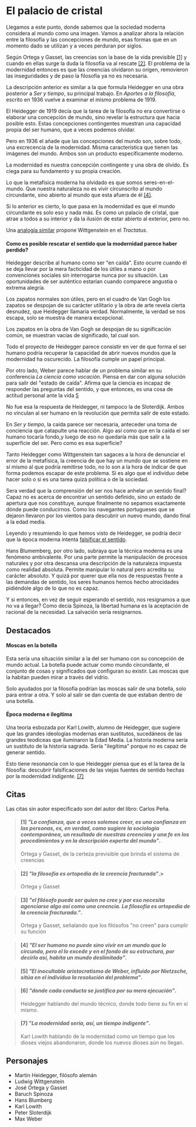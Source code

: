 # El palacio de cristal

Llegamos a este punto, donde sabemos que la sociedad moderna considera al mundo como una imagen. Vamos a analizar ahora la relación entre la filosofía y las concepciones de mundo, esas formas que en un momento dado se utilizan y a veces perduran por siglos.

Según Ortega y Gasset, las creencias son la base de la vida previsible [\[1\]](#1-la-confianza-que-a-veces-solemos-creer-es-una-confianza-en-las-personas-es-en-verdad-como-sugiere-la-sociología-contemporánea-un-resultado-de-nuestras-creencias-y-una-fe-en-los-procedimientos-y-en-la-descripción-experta-del-mundo) y cuando en ellas surge la duda la filosofía va al rescate [\[2\]](#2-la-filosofía-es-ortopedia-de-la-creencia-fracturada). El problema de la modernidad entonces es que las creencias olvidaron su origen, removieron las inseguridades y de paso la filosofía ya no es necesaria. 

La descripción anterior es similar a la que formula Heidegger en una obra posterior a *Ser y tiempo*, su principal trabajo. En *Aportes a la filosofía*, escrito en 1936 vuelve a examinar el mismo problema de 1919. 

El Heidegger de 1919 decía que la tarea de la filosofía no era convertirse o elaborar una concepción de mundo, sino revelar la estructura que hacia posible esto. Estas concepciones contingentes muestran una capacidad propia del ser humano, que a veces podemos olvidar.

Pero en 1936 el añade que las concepciones del mundo son, sobre todo, una excrecencia de la modernidad. Misma característica que tienen las imágenes del mundo. Ambos son un producto específicamente moderno.

La modernidad es nuestra concepción contingente y una obra de olvido. Es ciega para su fundamento y su propia creación. 

Lo que la metafísica moderna ha olvidado es que somos seres-en-el-mundo. Que nuestra naturaleza no es vivir circunscrito al mundo circundante, sino abierto al mundo que esta afuera de él [\[4\]](#4-el-ser-humano-no-puede-sino-vivir-en-un-mundo-que-lo-circunda-pero-el-lo-excede-y-en-el-fondo-de-su-estructura-por-decirlo-asi-habita-un-mundo-deslimitado). 

Si lo anterior es cierto, lo que pasa en la modernidad es que el mundo circundante es solo eso y nada más. Es como un palacio de cristal, que atrae a todos a su interior y da la ilusión de estar abierto al exterior, pero no. 

Una [analogía similar](#moscas-en-la-botella) propone Wittgenstein en el *Tractatus*. 

#### Como es posible rescatar el sentido que la modernidad parece haber perdido?

Heidegger describe al humano como ser "en caída". Esto ocurre cuando él se deja llevar por la mera facticidad de los útiles a mano o por convenciones sociales sin interrogarse nunca por su situación. Las oportunidades de ser auténtico estarían cuando comparece angustia o extrema alegría.

Los zapatos normales son útiles, pero en el cuadro de Van Gogh los zapatos se despojan de su carácter utilitario y la obra de arte revela cierta desnudez, que Heidegger llamaría verdad. Normalmente, la verdad se nos escapa, solo se muestra de manera excepcional.  

Los zapatos en la obra de Van Gogh se despojan de su significación común, se muestran vacías de significado, tal cual son.

Todo el proyecto de Heidegger parece consistir en ver de que forma el ser humano podría recuperar la capacidad de abrir nuevos mundos que la modernidad ha oscurecido. La filosofía cumple un papel principal. 

Por otro lado, Weber parece hablar de un problema similar en su conferencia *La ciencia como vocación*. Piensa en dar con alguna solución para salir del "estado de caída". Afirma que la ciencia es incapaz de responder las preguntas del sentido, y que entonces, es una cosa de actitud personal ante la vida [5](#5-el-inocultable-aristocratismo-de-weber-influido-por-nietzsche-sitúa-en-el-individuo-la-resolución-del-problema)

No fue esa la respuesta de Heidegger, ni tampoco la de Sloterdijk. Ambos no vinculan al ser humano en la revolución que permita salir de este estado. 

En *Ser y tiempo*, la caída parece ser necesaria, anteceder una toma de conciencia que catapulte una reacción. Algo así como que en la caída el ser humano tocaría fondo,y luego de eso no quedaría más que salir a la superficie del ser. Pero como es esa superficie? 
  
Tanto Heidegger como Wittgenstein tan sagaces a la hora de denunciar el error de la metafísica, la creencia de que hay un mundo que se sostiene en sí mismo al que podría remitirse todo, no lo son a la hora de indicar de que forma podemos escapar de este problema. Si es algo que el individuo debe hacer solo o si es una tarea quizá política o de la sociedad. 

Sera verdad que la comprensión del ser nos hace anhelar un sentido final? Capaz no es acerca de encontrar un sentido definido, sino un estado de apertura que nos constituye, aunque finalmente no sepamos exactamente dónde puede conducirnos. Como los navegantes portugueses que se dejaron llevaron por los vientos para descubrir un nuevo mundo, dando final a la edad media. 

Leyendo y resumiendo lo que hemos visto de Heidegger, se podría decir que la época moderna intenta [falsificar el sentido](#época-moderna-e-ilegítima).

Hans Blumemberg, por otro lado, subraya que la técnica moderna es una fenómeno ambivalente. Por una parte permite la manipulación de procesos naturales y por otra descansa una descripción de la naturaleza impuesta como realidad absoluta. Permite manipular lo natural pero acredita su carácter absoluto. Y quizá por querer que ella nos de respuestas frente a las demandas de sentido, los seres humanos hemos hecho atrocidades pidiéndole algo de lo que no es capaz. 

Y si entonces, en vez de seguir esperando el sentido, nos resignamos a que no va a llegar? Como decía Spinoza, la libertad humana es la aceptación de racional de la necesidad. La salvación sería resignarnos.

## Destacados

#### Moscas en la botella
Esta sería una situación similar a la del ser humano con su concepción de mundo actual. La botella puede actuar como mundo circundante, el conjunto de cosas y significados que configuran su existir. Las moscas que la habitan pueden mirar a través del vidrio.

Solo ayudados por la filosofía podrían las moscas salir de una botella, solo para entrar a otra. Y solo al salir se dan cuenta de que estaban dentro de una botella. 

#### Época moderna e ilegítima
Una teoría esbozada por Karl Lowith, alumno de Heidegger, que sugiere que las grandes ideologías modernas eran sustitutos, sucedáneos de las grandes teodiceas que iluminaron la Edad Media. La historia moderna sería un sustituto de la historia sagrada. Sería "ilegítima" porque no es capaz de generar sentido. 

Esto tiene resonancia con lo que Heidegger piensa que es el la tarea de la filosofía: descubrir falsificaciones de las viejas fuentes de sentido hechas por la modernidad *indigente*. [\[7\]](#7-la-modernidad-sería-así-un-tiempo-indigente)


## Citas
                                                                                                                    
Las citas sin autor especificado son del autor del libro: Carlos Peña.

<!-- p158 -->
> #### [1] _"La confianza, que a veces solemos creer, es una confianza en las personas, es, en verdad, como sugiere la sociología contemporánea, un resultado de nuestras creencias y una fe en los procedimientos y en la descripción experta del mundo"_.
>
> Ortega y Gasset, de la certeza previsible que brinda el sistema de creencias

<!-- p159 -->
> #### [2] _"la filosofía es ortopedia de la creencia fracturada"_.>
>
> Ortega y Gasset

<!-- p159 -->
> #### [3] _"el filósofo puede ser quien no cree y por eso necesita agenciarse algo así como una creencia. La filosofía es ortopedia de la creencia fracturada."_.
>
> Ortega y Gasset, señalando que los filósofos "no creen" para cumplir su función

<!-- p161 -->
> #### [4] _"El ser humano no puede sino vivir en un mundo que lo circunda, pero el lo excede y en el fondo de su estructura, por decirlo así, habita un mundo deslimitado"_.

<!-- p166 -->
> #### [5] _"El inocultable aristocratismo de Weber, influido por Nietzsche, sitúa en el individuo la resolución del problema"_.

<!-- p171 -->
> #### [6] _"donde cada conducta se justifica por su mera ejecución"_.
>
> Heidegger hablando del mundo técnico, donde todo tiene su fin en sí mismo.

<!-- p171 -->
> #### [7] _"La modernidad sería, así, un tiempo indigente"_.
>
> Karl Lowith hablando de la modernidad como un tiempo que los dioses viejos abandonaron, donde los nuevos dioses aún no llegan.


## Personajes

- Martin Heidegger, filósofo alemán
- Ludwig Wittgenstein
- José Ortega y Gasset
- Baruch Spinoza
- Hans Blumberg
- Karl Lowith
- Peter Sloterdijk
- Max Weber